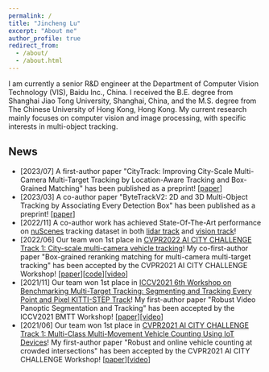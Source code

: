 ```yaml
---
permalink: /
title: "Jincheng Lu"
excerpt: "About me"
author_profile: true
redirect_from: 
  - /about/
  - /about.html
---
```


I am currently a senior R&D engineer at the Department of Computer Vision Technology (VIS), Baidu Inc., China. I received the B.E. degree from Shanghai Jiao Tong University, Shanghai, China, and the M.S. degree from The Chinese University of Hong Kong, Hong Kong. My current research mainly focuses on computer vision and image processing, with specific interests in multi-object tracking.

## News 
* \[2023/07\] A first-author paper "CityTrack: Improving City-Scale Multi-Camera Multi-Target Tracking by Location-Aware Tracking and Box-Grained Matching" has been published as a preprint! \[[paper](https://arxiv.org/pdf/2307.02753.pdf)\]
* \[2023/03\] A co-author paper "ByteTrackV2: 2D and 3D Multi-Object Tracking by Associating Every Detection Box" has been published as a preprint! \[[paper](https://arxiv.org/pdf/2303.15334.pdf)\]
* \[2022/11\] A co-author work has achieved State-Of-The-Art performance on [nuScenes](https://www.nuscenes.org) tracking dataset in both [lidar track](https://www.nuscenes.org/tracking?externalData=no&mapData=no&modalities=Lidar) and [vision track](https://www.nuscenes.org/tracking?externalData=no&mapData=no&modalities=Camera)!
* \[2022/06\] Our team won 1st place in [CVPR2022 AI CITY CHALLENGE Track 1: City-scale multi-camera vehicle tracking](https://www.aicitychallenge.org/2022-ai-city-challenge/)! My co-first-author paper "Box-grained reranking matching for multi-camera multi-target tracking" has been accepted by the CVPR2021 AI CITY CHALLENGE Workshop! \[[paper](https://openaccess.thecvf.com/content/CVPR2022W/AICity/papers/Yang_Box-Grained_Reranking_Matching_for_Multi-Camera_Multi-Target_Tracking_CVPRW_2022_paper.pdf)\]\[[code](https://github.com/Yejin0111/AICITY2022-Track1-MTMC)\]\[[video](https://drive.google.com/file/d/1WxGIHOpqV2VMVlnV_FlBkRj76EdEWC8Q/view?usp=sharing)\]
* \[2021/11\] Our team won 1st place in [ICCV2021 6th Workshop on Benchmarking Multi-Target Tracking: Segmenting and Tracking Every Point and Pixel KITTI-STEP Track](https://motchallenge.net/workshops/bmtt2021/)! My first-author paper "Robust Video Panoptic Segmentation and Tracking" has been accepted by the ICCV2021 BMTT Workshop! \[[paper](https://motchallenge.net/workshops/bmtt2021/reports/repeat.pdf)\]\[[video](https://youtu.be/pa6YfmRzqrY?list=PLog3nOPCjKBlE3JC-UAmGsb9ZdY4GBtjn&t=1020)\]
* \[2021/06\] Our team won 1st place in [CVPR2021 AI CITY CHALLENGE Track 1: Multi-Class Multi-Movement Vehicle Counting Using IoT Devices](https://www.aicitychallenge.org/2021-ai-city/)! My first-author paper "Robust and online vehicle counting at crowded intersections" has been accepted by the CVPR2021 AI CITY CHALLENGE Workshop! \[[paper](https://openaccess.thecvf.com/content/CVPR2021W/AICity/papers/Lu_Robust_and_Online_Vehicle_Counting_at_Crowded_Intersections_CVPRW_2021_paper.pdf)\]\[[video](https://drive.google.com/file/d/11woSF3ex8PR6-0LZeSWBrqVZJrk13FnK/view)\]
